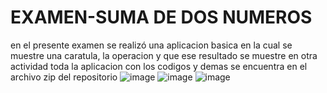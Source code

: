 # EXAMEN-SUMA DE DOS NUMEROS

en el presente examen se realizó una aplicacion basica en la cual se muestre una caratula, la operacion y que ese resultado se muestre en otra actividad
toda la aplicacion con los codigos y demas se encuentra en el archivo zip del repositorio
![image](https://github.com/bryan2255/EXAMEN1/assets/133244305/bc15315f-870a-4c6e-bdcb-497d7444535f)
![image](https://github.com/bryan2255/EXAMEN1/assets/133244305/71eabe44-abf2-4bc1-a520-e55429a37d74)
![image](https://github.com/bryan2255/EXAMEN1/assets/133244305/b0e4d31b-2823-4836-ae31-c23ad4bc6daa)
